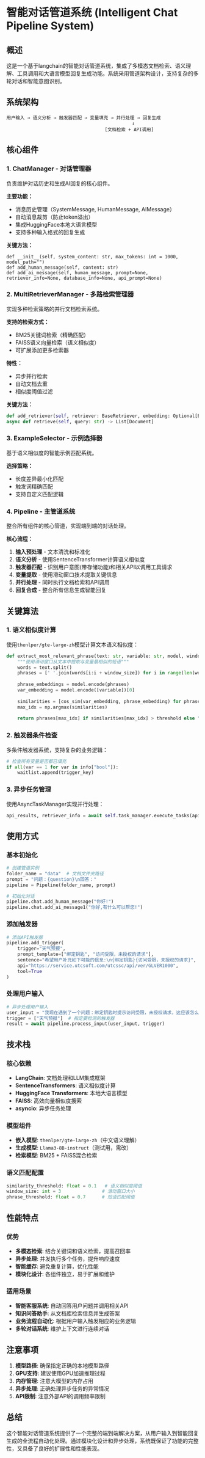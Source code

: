 # 智能对话管道系统 (Intelligent Chat Pipeline System)

## 概述

这是一个基于langchain的智能对话管道系统，集成了多模态文档检索、语义理解、工具调用和大语言模型回复生成功能。系统采用管道架构设计，支持复杂的多轮对话和智能意图识别。

## 系统架构

```
用户输入 → 语义分析 → 触发器匹配 → 变量填充 → 并行处理 → 回复生成
                                              ↓
                                    [文档检索 + API调用]
```

## 核心组件

### 1. ChatManager - 对话管理器

负责维护对话历史和生成AI回复的核心组件。

**主要功能：**
- 消息历史管理（SystemMessage, HumanMessage, AIMessage）
- 自动消息裁剪（防止token溢出）
- 集成HuggingFace本地大语言模型
- 支持多种输入格式的回复生成

**关键方法：**
```
def __init__(self, system_content: str, max_tokens: int = 1000, model_path="")
def add_human_message(self, content: str)
def add_ai_message(self, human_message, prompt=None, retriever_info=None, database_info=None, api_prompt=None)
```

### 2. MultiRetrieverManager - 多路检索管理器

实现多种检索策略的并行文档检索系统。

**支持的检索方式：**
- BM25关键词检索（精确匹配）
- FAISS语义向量检索（语义相似度）
- 可扩展添加更多检索器

**特性：**
- 异步并行检索
- 自动文档去重
- 相似度阈值过滤

**关键方法：**
```python
def add_retriever(self, retriever: BaseRetriever, embedding: Optional[Embeddings] = None)
async def retrieve(self, query: str) -> List[Document]
```

### 3. ExampleSelector - 示例选择器

基于语义相似度的智能示例匹配系统。

**选择策略：**
- 长度差异最小化匹配
- 触发词精确匹配
- 支持自定义匹配逻辑

### 4. Pipeline - 主管道系统

整合所有组件的核心管道，实现端到端的对话处理。

**核心流程：**
1. **输入预处理** - 文本清洗和标准化
2. **语义分析** - 使用SentenceTransformer计算语义相似度
3. **触发器匹配** - 识别用户意图(带存储功能)和相关API以调用工具请求
4. **变量提取** - 使用滑动窗口技术提取关键信息
5. **并行处理** - 同时执行文档检索和API调用
6. **回复合成** - 整合所有信息生成智能回复

## 关键算法

### 1. 语义相似度计算

使用`thenlper/gte-large-zh`模型计算文本语义相似度：

```python
def extract_most_relevant_phrase(text: str, variable: str, model, window_size: int = 3, threshold=0.7):
    """使用滑动窗口从文本中提取与变量最相似的短语"""
    words = text.split()
    phrases = [' '.join(words[i:i + window_size]) for i in range(len(words) - window_size + 1)]
    
    phrase_embeddings = model.encode(phrases)
    var_embedding = model.encode([variable])[0]
    
    similarities = [cos_sim(var_embedding, phrase_embedding) for phrase_embedding in phrase_embeddings]
    max_idx = np.argmax(similarities)
    
    return phrases[max_idx] if similarities[max_idx] > threshold else ""
```

### 2. 触发器条件检查

多条件触发器系统，支持复杂的业务逻辑：

```python
# 检查所有变量是否都已填充
if all(var == 1 for var in info["bool"]):
    waitlist.append(trigger_key)
```

### 3. 异步任务管理

使用AsyncTaskManager实现并行处理：

```python
api_results, retriever_info = await self.task_manager.execute_tasks(api_list, user_input, param)
```

## 使用方式

### 基本初始化

```python
# 创建管道实例
folder_name = "data"  # 文档文件夹路径
prompt = "问题：{question}\n回答："
pipeline = Pipeline(folder_name, prompt)

# 初始化对话
pipeline.chat.add_human_message("你好!")
pipeline.chat.add_ai_message1("你好,有什么可以帮您!")
```

### 添加触发器

```python
# 添加API触发器
pipeline.add_trigger(
    trigger="天气预报",
    prompt_template=["绑定钥匙", "访问受限，未授权的请求"],
    sentence="希望用户补充如下可能的信息:\n{绑定钥匙}{访问受限，未授权的请求}",
    api="https://service.utcsoft.com/utcssc/api/ver/GLVER1000",
    tool=True
)
```

### 处理用户输入

```python
# 异步处理用户输入
user_input = "我现在遇到了一个问题：绑定钥匙时提示访问受限，未授权请求，这应该怎么办？"
trigger = ["天气预报"]  # 指定要检测的触发器
result = await pipeline.process_input(user_input, trigger)
```

## 技术栈

### 核心依赖
- **LangChain**: 文档处理和LLM集成框架
- **SentenceTransformers**: 语义相似度计算
- **HuggingFace Transformers**: 本地大语言模型
- **FAISS**: 高效向量相似度搜索
- **asyncio**: 异步任务处理

### 模型组件
- **嵌入模型**: `thenlper/gte-large-zh`（中文语义理解）
- **生成模型**: `Llama3-8B-instruct`（测试用，需改）
- **检索模型**: BM25 + FAISS混合检索


### 语义匹配配置
```python
similarity_threshold: float = 0.1   # 语义相似度阈值
window_size: int = 3               # 滑动窗口大小
phrase_threshold: float = 0.7      # 短语匹配阈值
```

## 性能特点

### 优势
- **多模态检索**: 结合关键词和语义检索，提高召回率
- **异步处理**: 并发执行多个任务，提升响应速度
- **智能缓存**: 避免重复计算，优化性能
- **模块化设计**: 各组件独立，易于扩展和维护

### 适用场景
- **智能客服系统**: 自动回答用户问题并调用相关API
- **知识问答助手**: 从文档库检索信息并生成答案
- **业务流程自动化**: 根据用户输入触发相应的业务逻辑
- **多轮对话系统**: 维护上下文进行连续对话

## 注意事项

1. **模型路径**: 确保指定正确的本地模型路径
2. **GPU支持**: 建议使用GPU加速推理过程
3. **内存管理**: 注意大模型的内存占用
4. **异步处理**: 正确处理异步任务的异常情况
5. **API限制**: 注意外部API的调用频率限制

## 总结

这个智能对话管道系统提供了一个完整的端到端解决方案，从用户输入到智能回复生成的全流程自动化处理。通过模块化设计和异步处理，系统既保证了功能的完整性，又具备了良好的扩展性和性能表现。
